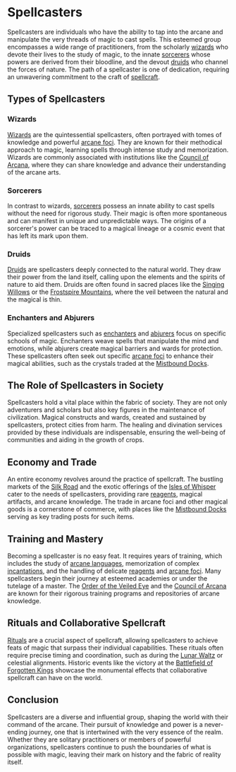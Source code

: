 # Spellcasters

Spellcasters are individuals who have the ability to tap into the arcane and manipulate the very threads of magic to cast spells. This esteemed group encompasses a wide range of practitioners, from the scholarly [wizards](Wizard.md) who devote their lives to the study of magic, to the innate [sorcerers](Sorcerer.md) whose powers are derived from their bloodline, and the devout [druids](Druid.md) who channel the forces of nature. The path of a spellcaster is one of dedication, requiring an unwavering commitment to the craft of [spellcraft](Spellcraft.md).

## Types of Spellcasters

### Wizards
[Wizards](Wizards.md) are the quintessential spellcasters, often portrayed with tomes of knowledge and powerful [arcane foci](Arcane%20Foci.md). They are known for their methodical approach to magic, learning spells through intense study and memorization. Wizards are commonly associated with institutions like the [Council of Arcana](Council%20of%20Arcana.md), where they can share knowledge and advance their understanding of the arcane arts.

### Sorcerers
In contrast to wizards, [sorcerers](Sorcerers.md) possess an innate ability to cast spells without the need for rigorous study. Their magic is often more spontaneous and can manifest in unique and unpredictable ways. The origins of a sorcerer's power can be traced to a magical lineage or a cosmic event that has left its mark upon them.

### Druids
[Druids](Druid.md) are spellcasters deeply connected to the natural world. They draw their power from the land itself, calling upon the elements and the spirits of nature to aid them. Druids are often found in sacred places like the [Singing Willows](Singing%20Willows.md) or the [Frostspire Mountains](Frostspire%20Mountains.md), where the veil between the natural and the magical is thin.

### Enchanters and Abjurers
Specialized spellcasters such as [enchanters](Enchantment.md) and [abjurers](Abjuration.md) focus on specific schools of magic. Enchanters weave spells that manipulate the mind and emotions, while abjurers create magical barriers and wards for protection. These spellcasters often seek out specific [arcane foci](Arcane%20Foci.md) to enhance their magical abilities, such as the crystals traded at the [Mistbound Docks](Mistbound%20Docks.md).

## The Role of Spellcasters in Society

Spellcasters hold a vital place within the fabric of society. They are not only adventurers and scholars but also key figures in the maintenance of civilization. Magical constructs and wards, created and sustained by spellcasters, protect cities from harm. The healing and divination services provided by these individuals are indispensable, ensuring the well-being of communities and aiding in the growth of crops.

## Economy and Trade

An entire economy revolves around the practice of spellcraft. The bustling markets of the [Silk Road](Silk%20Road.md) and the exotic offerings of the [Isles of Whisper](Isles%20of%20Whisper.md) cater to the needs of spellcasters, providing rare [reagents](Reagents.md), magical artifacts, and arcane knowledge. The trade in arcane foci and other magical goods is a cornerstone of commerce, with places like the [Mistbound Docks](Mistbound%20Docks.md) serving as key trading posts for such items.

## Training and Mastery

Becoming a spellcaster is no easy feat. It requires years of training, which includes the study of [arcane languages](Arcane%20Languages.md), memorization of complex [incantations](Incantations.md), and the handling of delicate [reagents](Reagents.md) and [arcane foci](Arcane%20Foci.md). Many spellcasters begin their journey at esteemed academies or under the tutelage of a master. The [Order of the Veiled Eye](Order%20of%20the%20Veiled%20Eye.md) and the [Council of Arcana](Council%20of%20Arcana.md) are known for their rigorous training programs and repositories of arcane knowledge.

## Rituals and Collaborative Spellcraft

[Rituals](Rituals.md) are a crucial aspect of spellcraft, allowing spellcasters to achieve feats of magic that surpass their individual capabilities. These rituals often require precise timing and coordination, such as during the [Lunar Waltz](Lunar%20Waltz.md) or celestial alignments. Historic events like the victory at the [Battlefield of Forgotten Kings](Battlefield%20of%20Forgotten%20Kings.md) showcase the monumental effects that collaborative spellcraft can have on the world.

## Conclusion

Spellcasters are a diverse and influential group, shaping the world with their command of the arcane. Their pursuit of knowledge and power is a never-ending journey, one that is intertwined with the very essence of the realm. Whether they are solitary practitioners or members of powerful organizations, spellcasters continue to push the boundaries of what is possible with magic, leaving their mark on history and the fabric of reality itself.
